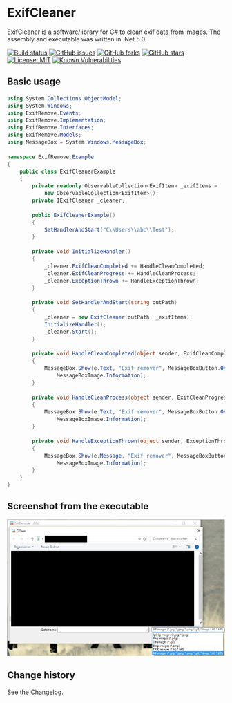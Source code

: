 # ExifCleaner
ExifCleaner is a software/library for C# to clean exif data from images.
The assembly and executable was written in .Net 5.0.

[![Build status](https://ci.appveyor.com/api/projects/status/hoy66w2g8vgsx0ou?svg=true)](https://ci.appveyor.com/project/SeppPenner/exifcleaner)
[![GitHub issues](https://img.shields.io/github/issues/SeppPenner/ExifCleaner.svg)](https://github.com/SeppPenner/ExifCleaner/issues)
[![GitHub forks](https://img.shields.io/github/forks/SeppPenner/ExifCleaner.svg)](https://github.com/SeppPenner/ExifCleaner/network)
[![GitHub stars](https://img.shields.io/github/stars/SeppPenner/ExifCleaner.svg)](https://github.com/SeppPenner/ExifCleaner/stargazers)
[![License: MIT](https://img.shields.io/badge/License-MIT-blue.svg)](https://raw.githubusercontent.com/SeppPenner/ExifCleaner/master/License.txt)
[![Known Vulnerabilities](https://snyk.io/test/github/SeppPenner/ExifCleaner/badge.svg)](https://snyk.io/test/github/SeppPenner/ExifCleaner)

## Basic usage
```csharp
using System.Collections.ObjectModel;
using System.Windows;
using ExifRemove.Events;
using ExifRemove.Implementation;
using ExifRemove.Interfaces;
using ExifRemove.Models;
using MessageBox = System.Windows.MessageBox;

namespace ExifRemove.Example
{
    public class ExifCleanerExample
    {
        private readonly ObservableCollection<ExifItem> _exifItems =
            new ObservableCollection<ExifItem>();
        private IExifCleaner _cleaner;

        public ExifCleanerExample()
        {
            SetHandlerAndStart("C\\Users\\abc\\Test");
        }

        private void InitializeHandler()
        {
            _cleaner.ExifCleanCompleted += HandleCleanCompleted;
            _cleaner.ExifCleanProgress += HandleCleanProcess;
            _cleaner.ExceptionThrown += HandleExceptionThrown;
        }

        private void SetHandlerAndStart(string outPath)
        {
            _cleaner = new ExifCleaner(outPath, _exifItems);
            InitializeHandler();
            _cleaner.Start();
        }

        private void HandleCleanCompleted(object sender, ExifCleanCompletedEventArgs e)
        {
            MessageBox.Show(e.Text, "Exif remover", MessageBoxButton.OK,
                MessageBoxImage.Information);
        }

        private void HandleCleanProcess(object sender, ExifCleanProgressEventArgs e)
        {
            MessageBox.Show(e.Text, "Exif remover", MessageBoxButton.OK,
                MessageBoxImage.Information);
        }

        private void HandleExceptionThrown(object sender, ExceptionThrownEventArgs e)
        {
            MessageBox.Show(e.Message, "Exif remover", MessageBoxButton.OK,
                MessageBoxImage.Information);
        }
    }
}
```

## Screenshot from the executable
![Screenshot from the executable](https://github.com/SeppPenner/ExifCleaner/blob/master/Screenshot_2.JPG "Screenshot from the executable")

Change history
--------------

See the [Changelog](https://github.com/SeppPenner/ExifCleaner/blob/master/Changelog.md).
